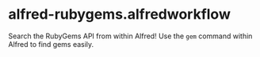 # alfred-rubygems.alfredworkflow

Search the RubyGems API from within Alfred! Use the `gem` command within Alfred to find gems easily.